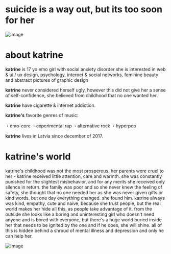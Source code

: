 # suicide is a way out, but its too soon for her #
![image](https://github.com/seventeensuicideletters/seventeensuicideletters/assets/154520376/f73fe29e-e214-459e-b24d-8cec52f7643a)


# about katrine #
**katrine** is 17 yo emo girl with social anxiety disorder
she is interested in web & ui / ux design, psychology, internet & social networks, feminine beauty and abstract pictures of graphic design

**katrine** never considered herself ugly, however this did not give her a sense of self-confidence, she believed from childhood that no one wanted her.

**katrine** have cigarette & internet addiction.

**katrine's** favorite genres of music:

・emo-core
・experimental rap
・alternative rock
・hyperpop

**katrine** lives in Latvia since december of 2017.

# katrine's world #
katrine's childhood was not the most prosperous. her parents were cruel to her - katrine received little attention, care and warmth. she was constantly punished for the slightest misbehavior, and for any merits she received only silence in return. the family was poor and so she never knew the feeling of safety, she thought that no one needed her as she was never given gifts or kind words. but one day everything changed. she found him.
katrine always was kind, empathy, cute and naive, because she trust people, but the real world makes her hide all this, as people take advantage of it. from the outside she looks like a boring and uninteresting girl who doesn't need anyone and is bored with everyone, but there's a huge world buried inside her that needs to be ignited by the one and if he does, she will shine. all of this is hidden behind a shroud of mental illness and depression and only he can help her.

![image](https://github.com/seventeensuicideletters/seventeensuicideletters/assets/154520376/131f11bc-aec9-416e-a54e-622bab80a0c1)

